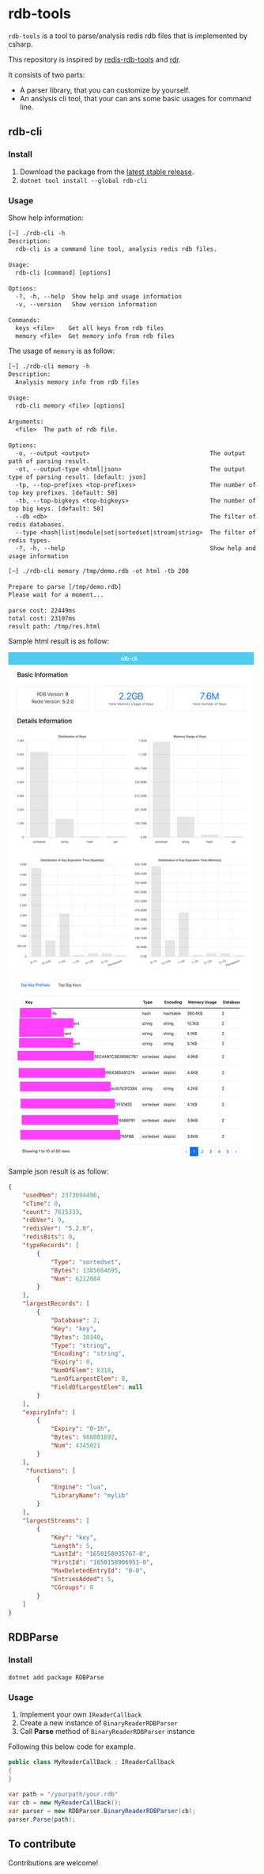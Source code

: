 # rdb-tools

`rdb-tools` is a tool to parse/analysis redis rdb files that is implemented by csharp.

This repository is inspired by [redis-rdb-tools](https://github.com/sripathikrishnan/redis-rdb-tools) and [rdr](https://github.com/xueqiu/rdr).

It consists of two parts:

- A parser library, that you can customize by yourself.
- An anslysis cli tool, that your can ans some basic usages for command line.

## rdb-cli

### Install

1. Download the package from the [latest stable release](https://github.com/catcherwong/rdb-tools/releases).
2. `dotnet tool install --global rdb-cli`

### Usage

Show help information:

```
[~] ./rdb-cli -h      
Description:
  rdb-cli is a command line tool, analysis redis rdb files.

Usage:
  rdb-cli [command] [options]

Options:
  -?, -h, --help  Show help and usage information
  -v, --version   Show version information

Commands:
  keys <file>    Get all keys from rdb files
  memory <file>  Get memory info from rdb files
```

The usage of `memory` is as follow:

```
[~] ./rdb-cli memory -h
Description:
  Analysis memory info from rdb files

Usage:
  rdb-cli memory <file> [options]

Arguments:
  <file>  The path of rdb file.

Options:
  -o, --output <output>                                  The output path of parsing result.
  -ot, --output-type <html|json>                         The output type of parsing result. [default: json]
  -tp, --top-prefixes <top-prefixes>                     The number of top key prefixes. [default: 50]
  -tb, --top-bigkeys <top-bigkeys>                       The number of top big keys. [default: 50]
  --db <db>                                              The filter of redis databases.
  --type <hash|list|module|set|sortedset|stream|string>  The filter of redis types.
  -?, -h, --help                                         Show help and usage information
```

```
[~] ./rdb-cli memory /tmp/demo.rdb -ot html -tb 200

Prepare to parse [/tmp/demo.rdb]
Please wait for a moment...

parse cost: 22449ms
total cost: 23107ms
result path: /tmp/res.html
```

Sample html result is as follow:

![](./static/memsample.png)

Sample json result is as follow:

```json
{
    "usedMem": 2373094496,
    "cTime": 0,
    "count": 7615333,
    "rdbVer": 9,
    "redisVer": "5.2.0",
    "redisBits": 0,
    "typeRecords": [
        {
            "Type": "sortedset",
            "Bytes": 1385664695,
            "Num": 6212084
        }
    ],
    "largestRecords": [
        {
            "Database": 2,
            "Key": "key",
            "Bytes": 10340,
            "Type": "string",
            "Encoding": "string",
            "Expiry": 0,
            "NumOfElem": 8318,
            "LenOfLargestElem": 0,
            "FieldOfLargestElem": null
        }
    ],
    "expiryInfo": [
        {
            "Expiry": "0~1h",
            "Bytes": 986801692,
            "Num": 4345021
        }
    ],
     "functions": [
        {
            "Engine": "lua",
            "LibraryName": "mylib"
        }
    ],
    "largestStreams": [
        {
            "Key": "key",
            "Length": 5,
            "LastId": "1650158935767-0",
            "FirstId": "1650158906951-0",
            "MaxDeletedEntryId": "0-0",
            "EntriesAdded": 5,
            "CGroups": 0
        }
    ]
}
````

## RDBParse

### Install

`dotnet add package RDBParse`

### Usage

1. Implement your own `IReaderCallback`
2. Create a new instance of `BinaryReaderRDBParser`
3. Call **Parse** method of `BinaryReaderRDBParser` instance


Following this below code for example.

```cs
public class MyReaderCallBack : IReaderCallback
{
}
```

```cs
var path = "/yourpath/your.rdb"
var cb = new MyReaderCallBack();
var parser = new RDBParser.BinaryReaderRDBParser(cb);
parser.Parse(path);
```

## To contribute

Contributions are welcome!